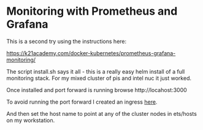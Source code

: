 # Monitoring with Prometheus and Grafana

This is a second try using the instructions here:

https://k21academy.com/docker-kubernetes/prometheus-grafana-monitoring/

The script install.sh says it all - this is a really easy helm install
of a full monitoring stack. For my mixed cluster of pis and intel nuc
it just worked.

Once installed and port forward is running browse http://locahost:3000

To avoid running the port forward I created an ingress [here](../ingress-nginx/grafana-ingress.yaml).

And then set the host name to point at any of the cluster nodes in ets/hosts
on my workstation.
